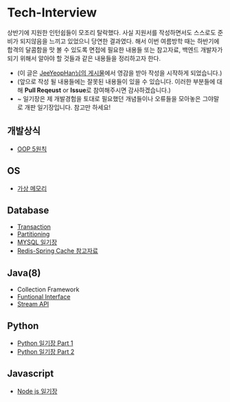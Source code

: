 # Tech-Interview
상반기에 지원한 인턴쉽들이 모조리 탈락했다. 사실 지원서를 작성하면서도 스스로도 준비가 되지않음을 느끼고 있었으니 당연한 결과였다. 해서 이번 여름방학 때는 하반기에 합격의 달콤함을 맛 볼 수 있도록 면접에 필요한 내용들 또는 참고자료, 백엔드 개발자가 되기 위해서 알아야 할 것들과 같은 내용들을 정리하고자 한다.
* (이 글은 [JeeYeopHan님의 게시물](https://github.com/JaeYeopHan/Interview_Question_for_Beginner)에서 영감을 받아 작성을 시작하게 되었습니다.)
* (앞으로 작성 될 내용들에는 잘못된 내용들이 있을 수 있습니다. 이러한 부분들에 대해 **Pull Reqeust** or **Issue**로 참여해주시면 감사하겠습니다.) 
* ~ 일기장은 제 개발경험을 토대로 필요했던 개념들이나 오류들을 모아놓은 그야말로 개판 일기장입니다. 참고만 하세요!



## 개발상식
  - [OOP 5원칙](https://github.com/koogk7/Tech-Interview/blob/master/DevelopementSense/%E1%84%80%E1%85%A2%E1%86%A8%E1%84%8E%E1%85%A6%E1%84%8C%E1%85%B5%E1%84%92%E1%85%A3%E1%86%BC%205%E1%84%8B%E1%85%AF%E1%86%AB%E1%84%8E%E1%85%B5%E1%86%A8.md)
  
## OS
  - [가상 메모리](https://github.com/koogk7/Tech-Interview/blob/master/OS/%E1%84%8B%E1%85%AE%E1%86%AB%E1%84%8B%E1%85%A7%E1%86%BC%E1%84%8E%E1%85%A6%E1%84%8C%E1%85%A6%20-%20%E1%84%80%E1%85%A1%E1%84%89%E1%85%A1%E1%86%BC%E1%84%86%E1%85%A6%E1%84%86%E1%85%A9%E1%84%85%E1%85%B5.md)

## Database
  - [Transaction](https://github.com/koogk7/Tech-Interview/blob/master/database/%E1%84%90%E1%85%B3%E1%84%85%E1%85%A2%E1%86%AB%E1%84%8C%E1%85%A2%E1%86%A8%E1%84%89%E1%85%A7%E1%86%AB.md)
  - [Partitioning](https://github.com/koogk7/Tech-Interview/blob/master/database/Partitioning.md)
  - [MYSQL 일기장](https://github.com/koogk7/Tech-Interview/blob/master/database/MYSQL%20%E1%84%8B%E1%85%B5%E1%86%AF%E1%84%80%E1%85%B5%E1%84%8C%E1%85%A1%E1%86%BC.md)
  - [Redis-Spring Cache 참고자료](https://github.com/koogk7/Tech-Interview/blob/master/database/Redis.md)

## Java(8)
  - Collection Framework
  - [Funtional Interface](https://github.com/koogk7/Tech-Interview/blob/master/Java/%E1%84%92%E1%85%A1%E1%86%B7%E1%84%89%E1%85%AE%E1%84%92%E1%85%A7%E1%86%BC%20%E1%84%8B%E1%85%B5%E1%86%AB%E1%84%90%E1%85%A5%E1%84%91%E1%85%A6%E1%84%8B%E1%85%B5%E1%84%89%E1%85%B3.md)
  - [Stream API](https://github.com/koogk7/Tech-Interview/blob/master/Java/Stream%20API.md)

## Python
  - [Python 일기장 Part 1](https://github.com/koogk7/Tech-Interview/blob/master/Python/Python%20%E1%84%8B%E1%85%B5%E1%86%AF%E1%84%80%E1%85%B5%E1%84%8C%E1%85%A1%E1%86%BC%20Part%201.md)
  - [Python 일기장 Part 2](https://github.com/koogk7/Tech-Interview/blob/master/Python/Python%20%E1%84%8B%E1%85%B5%E1%86%AF%E1%84%80%E1%85%B5%E1%84%8C%E1%85%A1%E1%86%BC%20Part%202.md)
  
## Javascript
 - [Node js 일기장](https://github.com/koogk7/Tech-Interview/blob/master/javascript/node%20js.md)
